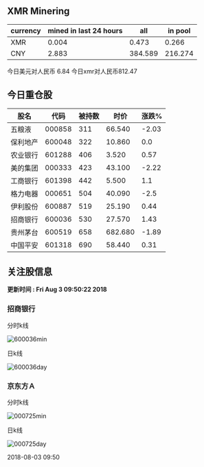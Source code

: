 ## XMR Minering

|currency|mined in last 24 hours|all|in pool|
|---|---|---|---|
|XMR|0.004|0.473|0.266|
|CNY|2.883|384.589|216.274|

今日美元对人民币 6.84	今日xmr对人民币812.47


## 今日重仓股 

|股名|代码|被持数|时价|涨跌%|
|---|---|---|---|---|
|五粮液|000858|311|66.540|-2.03|
|保利地产|600048|322|10.860|0.0|
|农业银行|601288|406|3.520|0.57|
|美的集团|000333|423|43.100|-2.22|
|工商银行|601398|442|5.500|1.1|
|格力电器|000651|504|40.090|-2.5|
|伊利股份|600887|519|25.190|0.44|
|招商银行|600036|530|27.570|1.43|
|贵州茅台|600519|658|682.680|-1.89|
|中国平安|601318|690|58.440|0.31|

## 关注股信息
**更新时间 : Fri Aug  3 09:50:22 2018**
### 招商银行 
分时k线

![600036min](http://image.sinajs.cn/newchart/min/n/sh600036.gif)

日k线

![600036day](http://image.sinajs.cn/newchart/daily/n/sh600036.gif)

### 京东方Ａ 
分时k线

![000725min](http://image.sinajs.cn/newchart/min/n/sz000725.gif)

日k线

![000725day](http://image.sinajs.cn/newchart/daily/n/sz000725.gif)

2018-08-03 09:50